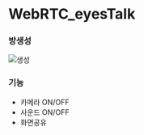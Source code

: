 # WebRTC_eyesTalk

### 방생성
![생성](https://user-images.githubusercontent.com/73453283/205429046-312229c2-67ee-4589-a692-101faa653134.gif)


### 기능
- 카메라 ON/OFF
- 사운드 ON/OFF
- 화면공유




